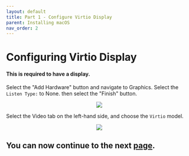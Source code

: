 ```yaml
---
layout: default
title: Part 1 - Configure Virtio Display
parent: Installing macOS
nav_order: 2
---
```


# Configuring Virtio Display
#### This is required to have a display.

Select the "Add Hardware" button and navigate to Graphics. Select the ``Listen Type:`` to None. then select the "Finish" button.

<p align="center">
  <img src="../../assets/VManAddRecoveryDisplay1.png">
</p>

Select the Video tab on the left-hand side, and choose the ``Virtio`` model.

<p align="center">
  <img src="../../assets/VManAddRecoveryDisplay2.png">
</p>

## You can now continue to the next <a href="02-ConfigDrives.html">page</a>.
